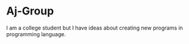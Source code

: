 # Aj-Group
I am a college student but I have ideas about creating new programs in programming language. 
